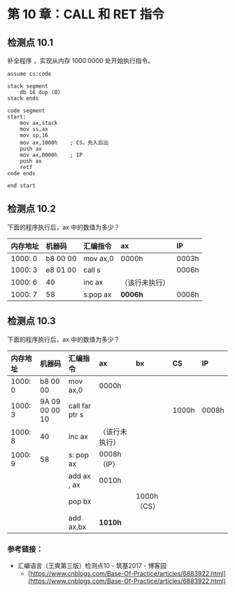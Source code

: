 # 第 10 章：CALL 和 RET 指令

## 检测点 10.1

补全程序 ，实现从内存 1000:0000 处开始执行指令。

```text
assume cs:code

stack segment
    db 16 dup (0)
stack ends

code segment
start:
    mov ax,stack
    mov ss,ax
    mov sp,16
    mov ax,1000h    ; CS，先入后出
    push ax
    mov ax,0000h    ; IP
    push ax
    retf
code ends

end start
```

## 检测点 10.2

下面的程序执行后，ax 中的数值为多少？

| 内存地址 | 机器码 | 汇编指令 | ax | IP |
| :--- | :--- | :--- | :--- | :--- |
| 1000: 0 | b8 00 00 | mov ax,0 | 0000h | 0003h |
| 1000: 3 | e8 01 00 | call s |  | 0006h |
| 1000: 6 | 40 | inc ax | （该行未执行） |  |
| 1000: 7 | 58 | s:pop ax | **0006h** | 0008h |

## 检测点 10.3

下面的程序执行后，ax 中的数值为多少？

| 内存地址 | 机器码 | 汇编指令 | ax | bx | CS | IP |
| :--- | :--- | :--- | :--- | :--- | :--- | :--- |
| 1000: 0 | b8 00 00 | mov ax,0 | 0000h |  |  |  |
| 1000: 3 | 9A 09 00 00 10 | call far ptr s |  |  | 1000h | 0008h |
| 1000: 8 | 40 | inc ax | （该行未执行） |  |  |  |
| 1000: 9 | 58 | s: pop ax | 0008h（IP） |  |  |  |
|  |  |     add ax , ax | 0010h |  |  |  |
|  |  |     pop bx |  | 1000h（CS） |  |  |
|  |  |     add ax,bx | **1010h** |  |  |  |

### 参考链接：

* 汇编语言（王爽第三版）检测点10 - 筑基2017 - 博客园 
  * [https://www.cnblogs.com/Base-Of-Practice/articles/6883922.html](https://www.cnblogs.com/Base-Of-Practice/articles/6883922.html)

